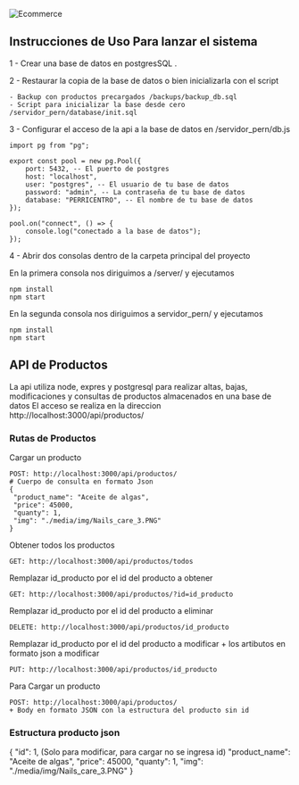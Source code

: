 
![Ecommerce](https://github.com/Perricornios/E-commerce-Perricentro/assets/92758405/2456c498-cddd-4ba1-b38b-b1f0c869d178)


## Instrucciones de Uso Para lanzar el sistema 
1 - Crear una base de datos en postgresSQL .

2 - Restaurar la copia de la base de datos o bien inicializarla con el script
```
- Backup con productos precargados /backups/backup_db.sql
- Script para inicializar la base desde cero /servidor_pern/database/init.sql
```

3 - Configurar el acceso de la api a la base de datos en /servidor_pern/db.js
```
import pg from "pg";

export const pool = new pg.Pool({
    port: 5432, -- El puerto de postgres
    host: "localhost",
    user: "postgres", -- El usuario de tu base de datos
    password: "admin", -- La contraseña de tu base de datos
    database: "PERRICENTRO", -- El nombre de tu base de datos
});

pool.on("connect", () => {
    console.log("conectado a la base de datos");
});
```
4 - Abrir dos consolas dentro de la carpeta principal del proyecto

En la primera consola nos diriguimos a /server/ y ejecutamos 
```
npm install
npm start

```
En la segunda consola nos diriguimos a servidor_pern/ y ejecutamos
```
npm install
npm start
```

## API de Productos
La api utiliza node, expres y postgresql para realizar altas, bajas, modificaciones y consultas de productos almacenados en una base de datos
El acceso se realiza en la direccion http://localhost:3000/api/productos/

### Rutas de Productos 
Cargar un producto
```
POST: http://localhost:3000/api/productos/
# Cuerpo de consulta en formato Json
{
 "product_name": "Aceite de algas", 
 "price": 45000,
 "quanty": 1,
 "img": "./media/img/Nails_care_3.PNG"
}
```
Obtener todos los productos
```
GET: http://localhost:3000/api/productos/todos
```
Remplazar id_producto por el id del producto a obtener
```
GET: http://localhost:3000/api/productos/?id=id_producto
```
Remplazar id_producto por el id del producto a eliminar
```
DELETE: http://localhost:3000/api/productos/id_producto
```
Remplazar id_producto por el id del producto a modificar + los artibutos en formato json a modificar
```
PUT: http://localhost:3000/api/productos/id_producto
```
Para Cargar un producto
```
POST: http://localhost:3000/api/productos/
+ Body en formato JSON con la estructura del producto sin id
```
### Estructura producto json
{
 "id": 1, (Solo para modificar, para cargar no se ingresa id)
 "product_name": "Aceite de algas",
 "price": 45000,
 "quanty": 1,
 "img": "./media/img/Nails_care_3.PNG"
}
```


